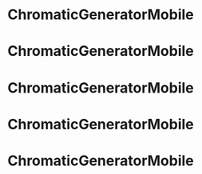 # ChromaticGeneratorMobile
# ChromaticGeneratorMobile
# ChromaticGeneratorMobile
# ChromaticGeneratorMobile
# ChromaticGeneratorMobile
